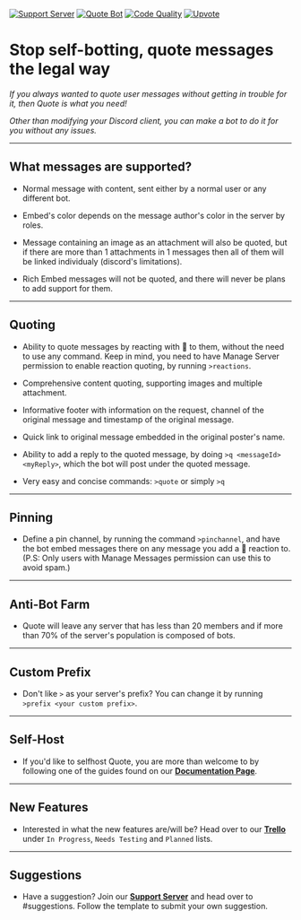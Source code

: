 [![Support Server](https://discordapp.com/api/guilds/418455732741079040/widget.png?style=shield)](https://discord.gg/sbySHxA)
[![Quote Bot](https://discordbots.org/api/widget/status/447176783704489985.svg)](https://discordbots.org/bot/447176783704489985)
[![Code Quality](https://api.codacy.com/project/badge/Grade/81a0a0e33ddd4a32882fe57ebb5d60a1)](https://app.codacy.com/app/aki-jp/Quote?utm_source=github.com&utm_medium=referral&utm_content=Deivedux/Quote&utm_campaign=Badge_Grade_Dashboard)
[![Upvote](https://aki-toga.tk/css/support.png)](https://discordbots.org/bot/447176783704489985/vote)

# Stop self-botting, quote messages the legal way

*If you always wanted to quote user messages without getting in trouble for it, then Quote is what you need!*

*Other than modifying your Discord client, you can make a bot to do it for you without any issues.*

---

## What messages are supported?
  * Normal message with content, sent either by a normal user or any different bot.

  * Embed's color depends on the message author's color in the server by roles.

  * Message containing an image as an attachment will also be quoted, but if there are more than 1 attachments in 1 messages then all of them will be linked individualy (discord's limitations).

  * Rich Embed messages will not be quoted, and there will never be plans to add support for them.

---

## Quoting
* Ability to quote messages by reacting with 💬 to them, without the need to use any command. Keep in mind, you need to have Manage Server permission to enable reaction quoting, by running `>reactions`.

* Comprehensive content quoting, supporting images and multiple attachment.

* Informative footer with information on the request, channel of the original message and timestamp of the original message.

* Quick link to original message embedded in the original poster's name.

* Ability to add a reply to the quoted message, by doing `>q <messageId> <myReply>`, which the bot will post under the quoted message.

* Very easy and concise commands: `>quote` or simply `>q`

---

## Pinning
* Define a pin channel, by running the command `>pinchannel`, and have the bot embed messages there on any message you add a 📌 reaction to. (P.S: Only users with Manage Messages permission can use this to avoid spam.)

---

##  Anti-Bot Farm
* Quote will leave any server that has less than 20 members and if more than 70% of the server's population is composed of bots.

---

## Custom Prefix
* Don't like `>` as your server's prefix? You can change it by running `>prefix <your custom prefix>`.

---

## Self-Host
* If you'd like to selfhost Quote, you are more than welcome to by following one of the guides found on our [**Documentation Page**](https://quote.readthedocs.io/en/latest/).

---

## New Features
* Interested in what the new features are/will be? Head over to our [**Trello**](https://trello.com/b/Cuazpsh8/quote-bot) under `In Progress`, `Needs Testing` and `Planned` lists.

---

## Suggestions
* Have a suggestion? Join our [**Support Server**](https://discord.gg/sbySHxA) and head over to #suggestions. Follow the template to submit your own suggestion.
